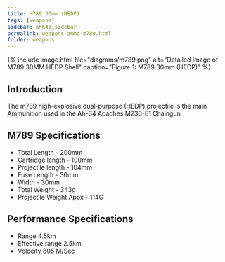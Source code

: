 ```yaml
---
title: M789 30mm (HEDP)
tags: [weapons]
sidebar: ah64d_sidebar
permalink: weapons-ammo-m789.html
folder: weapons
---
```



{% include image.html file="diagrams/m789.png" alt="Detailed Image of M789 30MM HEDP Shell" caption="Figure 1: M789 30mm (HEDP)" %}


## Introduction
The m789 high-explosive dual-purpose (HEDP) projectile is the main Ammunition used in the Ah-64 Apaches M230-E1 Chaingun 


## M789 Specifications
- Total Length - 200mm
- Cartridge length - 100mm
- Projectile length - 104mm
- Fuse Length - 36mm
- Width - 30mm
- Total Weight - 343g
- Projectile Weight Apox - 114G

## Performance Specifications
- Range 4.5km
- Effective range 2.5km
- Velocity 805 M/Sec